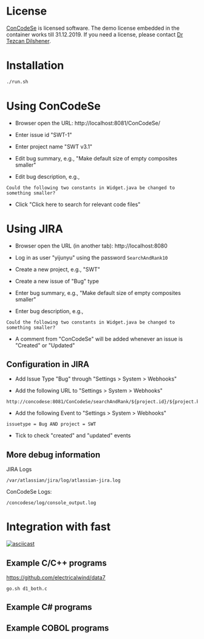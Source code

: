 # License

[ConCodeSe](http://www.concodese.com) is licensed software. The demo license embedded in the container works till 31.12.2019. 
If you need a license, please contact [Dr Tezcan Dilshener](mailto:tezcan@dilshener.de).


# Installation

```bash
./run.sh
```

# Using ConCodeSe

* Browser open the URL: http://localhost:8081/ConCodeSe/

* Enter issue id "SWT-1"

* Enter project name "SWT v3.1"

* Edit bug summary, e.g., "Make default size of empty composites smaller"

* Edit bug description, e.g., 

```
Could the following two constants in Widget.java be changed to something smaller?

```

* Click "Click here to search for relevant code files"

# Using JIRA

* Browser open the URL (in another tab): http://localhost:8080

* Log in as user "yijunyu" using the password `SearchAndRank10`

* Create a new project, e.g., "SWT"

* Create a new issue of "Bug" type

* Enter bug summary, e.g., "Make default size of empty composites smaller"

* Enter bug description, e.g., 
```
Could the following two constants in Widget.java be changed to something smaller?
```

* A comment from "ConCodeSe" will be added whenever an issue is "Created" or "Updated"

## Configuration in JIRA

* Add Issue Type "Bug" through "Settings > System > Webhooks" 

* Add the following URL to "Settings > System > Webhooks" 

```
http://concodese:8081/ConCodeSe/searchAndRank/${project.id}/${project.key}/${issue.id}/${issue.key}
```

* Add the following Event to "Settings > System > Webhooks" 
```
issuetype = Bug AND project = SWT
```

* Tick to check "created" and "updated" events 


## More debug information

JIRA Logs
```
/var/atlassian/jira/log/atlassian-jira.log
```

ConCodeSe Logs:
```
/concodese/log/console_output.log
```

# Integration with fast

[![asciicast](https://asciinema.org/a/239275.svg)](https://asciinema.org/a/239275)

## Example C/C++ programs
https://github.com/electricalwind/data7
```
go.sh d1_both.c
```

## Example C# programs

## Example COBOL programs
